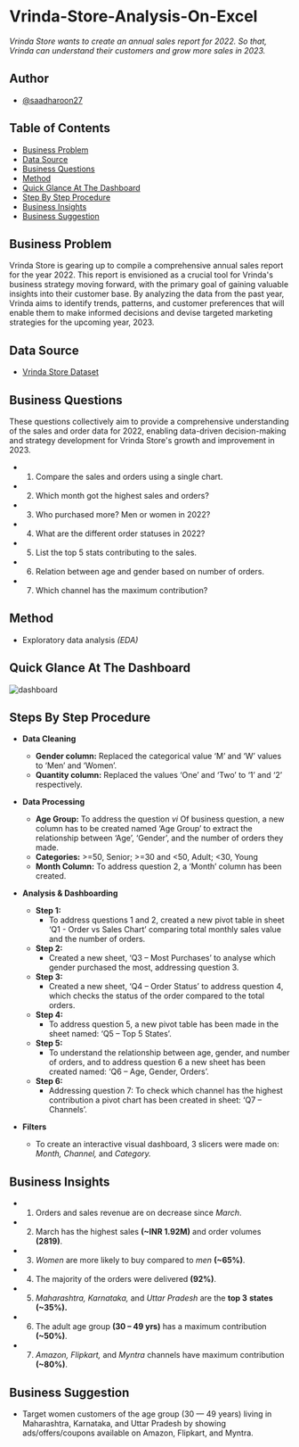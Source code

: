 # Vrinda-Store-Analysis-On-Excel
_Vrinda Store wants to create an annual sales report for 2022. So that, Vrinda can understand their customers and grow more sales in 2023._

## Author
- [@saadharoon27](https://github.com/saadharoon27)

## Table of Contents
- [Business Problem](#business-problem)
- [Data Source](#vrinda-store-dataset)
- [Business Questions](#business-questions)
- [Method](#method)
- [Quick Glance At The Dashboard](#quick-glance-at-the-dashboard)
- [Step By Step Procedure](#step-by-step-procedure)
- [Business Insights](#business-insights)
- [Business Suggestion](#business-suggestion)

## Business Problem
Vrinda Store is gearing up to compile a comprehensive annual sales report for the year 2022. This report is envisioned as a crucial tool for Vrinda's business strategy moving forward, with the primary goal of gaining valuable insights into their customer base. By analyzing the data from the past year, Vrinda aims to identify trends, patterns, and customer preferences that will enable them to make informed decisions and devise targeted marketing strategies for the upcoming year, 2023.

## Data Source
- [Vrinda Store Dataset](https://www.kaggle.com/datasets/harunshah786/vrinda-store-dataset)

## Business Questions
These questions collectively aim to provide a comprehensive understanding of the sales and order data for 2022, enabling data-driven decision-making and strategy development for Vrinda Store's growth and improvement in 2023.

- 1.	Compare the sales and orders using a single chart.
- 2.	Which month got the highest sales and orders?
- 3.	Who purchased more? Men or women in 2022?
- 4.	What are the different order statuses in 2022?
- 5.	List the top 5 stats contributing to the sales.
- 6.	Relation between age and gender based on number of orders.
- 7.	Which channel has the maximum contribution?

## Method
- Exploratory data analysis _(EDA)_

## Quick Glance At The Dashboard
![dashboard](asset/dashboard_glance.png)

## Steps By Step Procedure

- **Data Cleaning**
  - **Gender column:** Replaced the categorical value ‘M’ and ‘W’ values to ‘Men’ and ‘Women’.
  - **Quantity column:** Replaced the values ‘One’ and ‘Two’ to ‘1’ and ‘2’ respectively.

- **Data Processing**
  - **Age Group:** To address the question *vi* Of business question, a new column has to be created named ‘Age Group’ to extract the relationship between ‘Age’, ‘Gender’, and the number of orders they made. 
  - **Categories:** >=50, Senior; >=30 and <50, Adult; <30, Young
  - **Month Column:** To address question 2, a ‘Month’ column has been created.

- **Analysis & Dashboarding**
  - **Step 1:**
    - To address questions 1 and 2, created a new pivot table in sheet ‘Q1 - Order vs Sales Chart’ comparing total monthly sales value and the number of orders.
  - **Step 2:**
    - Created a new sheet, ‘Q3 – Most Purchases’ to analyse which gender purchased the most, addressing question 3.
  - **Step 3:**
    - Created a new sheet, ‘Q4 – Order Status’ to address question 4, which checks the status of the order compared to the total orders.
  - **Step 4:**
    - To address question 5, a new pivot table has been made in the sheet named: ‘Q5 – Top 5 States’.
  - **Step 5:**
    - To understand the relationship between age, gender, and number of orders, and to address question 6 a new sheet has been created named: ‘Q6 – Age, Gender, Orders’.
  - **Step 6:**
    - Addressing question 7: To check which channel has the highest contribution a pivot chart has been created in sheet: ‘Q7 – Channels’.

- **Filters**
  - To create an interactive visual dashboard, 3 slicers were made on: *Month, Channel,* and *Category.*

## Business Insights
  - 1.	Orders and sales revenue are on decrease since _March_.
  - 2.	March has the highest sales **(~INR 1.92M)** and order volumes **(2819)**.
  - 3.	_Women_ are more likely to buy compared to _men_ **(~65%)**.
  - 4.	The majority of the orders were delivered **(92%)**.
  - 5.	_Maharashtra, Karnataka,_ and _Uttar Pradesh_ are the **top 3** **states (~35%).**
  - 6.	The adult age group **(30 – 49 yrs)** has a maximum contribution **(~50%)**.
  - 7.	_Amazon, Flipkart,_ and _Myntra_ channels have maximum contribution **(~80%)**.

## Business Suggestion
- Target women customers of the age group (30 — 49 years) living in Maharashtra, Karnataka, and Uttar Pradesh by showing ads/offers/coupons available on Amazon, Flipkart, and Myntra.
